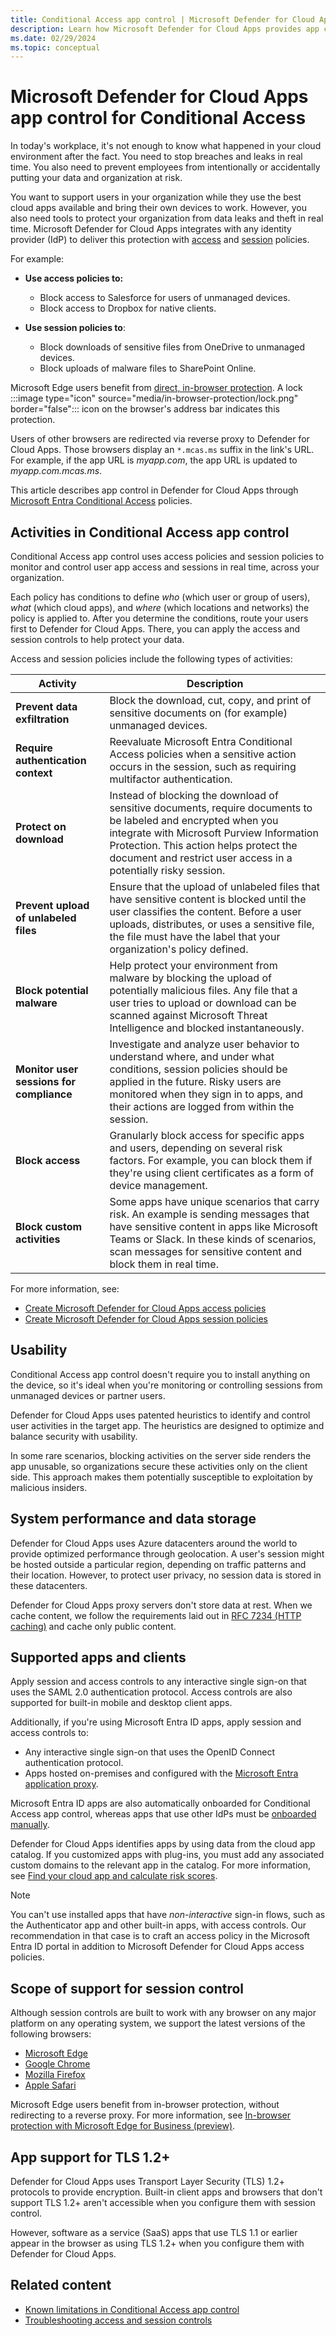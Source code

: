 ```yaml
---
title: Conditional Access app control | Microsoft Defender for Cloud Apps
description: Learn how Microsoft Defender for Cloud Apps provides app control through Microsoft Entra Conditional Access.
ms.date: 02/29/2024
ms.topic: conceptual
---
```

# Microsoft Defender for Cloud Apps app control for Conditional Access

In today's workplace, it's not enough to know what happened in your cloud environment after the fact. You need to stop breaches and leaks in real time. You also need to prevent employees from intentionally or accidentally putting your data and organization at risk.

You want to support users in your organization while they use the best cloud apps available and bring their own devices to work. However, you also need tools to protect your organization from data leaks and theft in real time. Microsoft Defender for Cloud Apps integrates with any identity provider (IdP) to deliver this protection with [access](access-policy-aad.md) and [session](session-policy-aad.md) policies.

For example:

- **Use access policies to:**

  - Block access to Salesforce for users of unmanaged devices.
  - Block access to Dropbox for native clients.

- **Use session policies to**:

  - Block downloads of sensitive files from OneDrive to unmanaged devices.
  - Block uploads of malware files to SharePoint Online.

Microsoft Edge users benefit from [direct, in-browser protection](in-browser-protection.md). A lock :::image type="icon" source="media/in-browser-protection/lock.png" border="false"::: icon on the browser's address bar indicates this protection.

Users of other browsers are redirected via reverse proxy to Defender for Cloud Apps. Those browsers display an `*.mcas.ms` suffix in the link's URL. For example, if the app URL is *myapp.com*, the app URL is updated to *myapp.com.mcas.ms*.

This article describes app control in Defender for Cloud Apps through [Microsoft Entra Conditional Access](/entra/identity/conditional-access/overview) policies.

## Activities in Conditional Access app control

Conditional Access app control uses access policies and session policies to monitor and control user app access and sessions in real time, across your organization.

Each policy has conditions to define *who* (which user or group of users), *what* (which cloud apps), and *where* (which locations and networks) the policy is applied to. After you determine the conditions, route your users first to Defender for Cloud Apps. There, you can apply the access and session controls to help protect your data.

Access and session policies include the following types of activities:

|Activity |Description |
|---------|---------|
|**Prevent data exfiltration** |Block the download, cut, copy, and print of sensitive documents on (for example) unmanaged devices. |
| **Require authentication context** |Reevaluate Microsoft Entra Conditional Access policies when a sensitive action occurs in the session, such as requiring multifactor authentication. |
|**Protect on download** |Instead of blocking the download of sensitive documents, require documents to be labeled and encrypted when you integrate with Microsoft Purview Information Protection. This action helps protect the document and restrict user access in a potentially risky session. |
|**Prevent upload of unlabeled files** |Ensure that the upload of unlabeled files that have sensitive content is blocked until the user classifies the content. Before a user uploads, distributes, or uses a sensitive file, the file must have the label that your organization's policy defined. |
|**Block potential malware** |Help protect your environment from malware by blocking the upload of potentially malicious files. Any file that a user tries to upload or download can be scanned against Microsoft Threat Intelligence and blocked instantaneously. |
|**Monitor user sessions for compliance** |Investigate and analyze user behavior to understand where, and under what conditions, session policies should be applied in the future. Risky users are monitored when they sign in to apps, and their actions are logged from within the session. |
|**Block access** |Granularly block access for specific apps and users, depending on several risk factors. For example, you can block them if they're using client certificates as a form of device management. |
|**Block custom activities** |Some apps have unique scenarios that carry risk. An example is sending messages that have sensitive content in apps like Microsoft Teams or Slack. In these kinds of scenarios, scan messages for sensitive content and block them in real time. |

For more information, see:

- [Create Microsoft Defender for Cloud Apps access policies](access-policy-aad.md)
- [Create Microsoft Defender for Cloud Apps session policies](session-policy-aad.md)

## Usability

Conditional Access app control doesn't require you to install anything on the device, so it's ideal when you're monitoring or controlling sessions from unmanaged devices or partner users.

Defender for Cloud Apps uses patented heuristics to identify and control user activities in the target app. The heuristics are designed to optimize and balance security with usability.

In some rare scenarios, blocking activities on the server side renders the app unusable, so organizations secure these activities only on the client side. This approach makes them potentially susceptible to exploitation by malicious insiders.

## System performance and data storage

Defender for Cloud Apps uses Azure datacenters around the world to provide optimized performance through geolocation. A user's session might be hosted outside a particular region, depending on traffic patterns and their location. However, to protect user privacy, no session data is stored in these datacenters.

Defender for Cloud Apps proxy servers don't store data at rest. When we cache content, we follow the requirements laid out in [RFC 7234 (HTTP caching)](https://tools.ietf.org/html/rfc7234) and cache only public content.

## Supported apps and clients

Apply session and access controls to any interactive single sign-on that uses the SAML 2.0 authentication protocol. Access controls are also supported for built-in mobile and desktop client apps.

Additionally, if you're using Microsoft Entra ID apps, apply session and access controls to:

- Any interactive single sign-on that uses the OpenID Connect authentication protocol.
- Apps hosted on-premises and configured with the [Microsoft Entra application proxy](/entra/identity/app-proxy/application-proxy).

Microsoft Entra ID apps are also automatically onboarded for Conditional Access app control, whereas apps that use other IdPs must be [onboarded manually](conditional-access-app-control-how-to-overview.md).

Defender for Cloud Apps identifies apps by using data from the cloud app catalog. If you customized apps with plug-ins, you must add any associated custom domains to the relevant app in the catalog. For more information, see [Find your cloud app and calculate risk scores](risk-score.md).

> [!NOTE]
> You can't use installed apps that have *non-interactive* sign-in flows, such as the Authenticator app and other built-in apps, with access controls. Our recommendation in that case is to craft an access policy in the Microsoft Entra ID portal in addition to Microsoft Defender for Cloud Apps access policies.

## Scope of support for session control

Although session controls are built to work with any browser on any major platform on any operating system, we support the latest versions of the following browsers:

- [Microsoft Edge](https://www.microsoft.com/edge)
- [Google Chrome](https://www.google.com/chrome/)
- [Mozilla Firefox](https://www.mozilla.org/firefox/)
- [Apple Safari](https://www.apple.com/safari/)

Microsoft Edge users benefit from in-browser protection, without redirecting to a reverse proxy. For more information, see [In-browser protection with Microsoft Edge for Business (preview)](in-browser-protection.md).

## App support for TLS 1.2+

Defender for Cloud Apps uses Transport Layer Security (TLS) 1.2+ protocols to provide encryption. Built-in client apps and browsers that don't support TLS 1.2+ aren't accessible when you configure them with session control.

However, software as a service (SaaS) apps that use TLS 1.1 or earlier appear in the browser as using TLS 1.2+ when you configure them with Defender for Cloud Apps.

## Related content

- [Known limitations in Conditional Access app control](caac-known-issues.md)
- [Troubleshooting access and session controls](troubleshooting-proxy.md)
